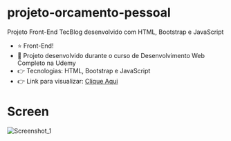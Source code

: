 # projeto-orcamento-pessoal
Projeto Front-End TecBlog desenvolvido com HTML, Bootstrap e JavaScript

- ⭐ Front-End!
- 🚀 Projeto desenvolvido durante o curso de Desenvolvimento Web Completo na Udemy
- 👉 Tecnologias: HTML, Bootstrap e JavaScript
- 👉 Link para visualizar: <a href="https://portfoliopessoal.netlify.app/" target="_blank">Clique Aqui</a>

# Screen
![Screenshot_1](https://user-images.githubusercontent.com/84985099/192900130-2df7f983-d2d1-4ffc-8d63-e65cbf257064.jpg)
